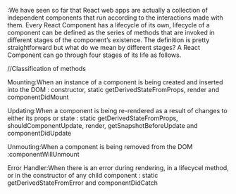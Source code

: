 :We have seen so far that React web apps are actually a collection of independent components that run according to the interactions made with them. Every React Component has a lifecycle of its own, lifecycle of a component can be defined as the series of methods that are invoked in different stages of the component’s existence. The definition is pretty straightforward but what do we mean by different stages? A React Component can go through four stages of its life as follows. 

//Classification of methods

Mounting:When an instance of a component is being created and inserted into the DOM
: constructor, static getDerivedStateFromProps, render and componentDidMount

Updating:When a component is being re-rendered as a result of changes to either its props or state
: static getDerivedStateFromProps, shouldComponentUpdate, render, getSnapshotBeforeUpdate and componentDidUpdate

Unmouting:When a component is being removed from the DOM
:componentWillUnmount

Error Handler:When there is an error during rendering, in a 
lifecycel method, or in the constructor of any child component
: static getDerivedStateFromError and componentDidCatch